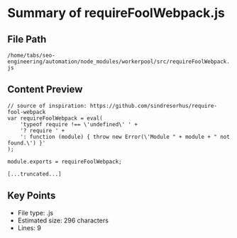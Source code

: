 # Summary of requireFoolWebpack.js
  
## File Path
`/home/tabs/seo-engineering/automation/node_modules/workerpool/src/requireFoolWebpack.js`

## Content Preview
```
// source of inspiration: https://github.com/sindresorhus/require-fool-webpack
var requireFoolWebpack = eval(
    'typeof require !== \'undefined\' ' +
    '? require ' +
    ': function (module) { throw new Error(\'Module " + module + " not found.\') }'
);

module.exports = requireFoolWebpack;

[...truncated...]
```

## Key Points
- File type: .js
- Estimated size: 296 characters
- Lines: 9
